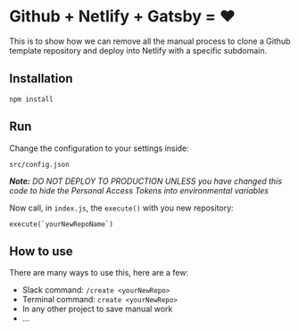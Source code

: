 # Github + Netlify + Gatsby = :heart:
This is to show how we can remove all the manual process to clone a Github template repository and deploy into Netlify with a specific subdomain.

## Installation
```
npm install
```

## Run
Change the configuration to your settings inside:
```
src/config.json
```

_**Note:** DO NOT DEPLOY TO PRODUCTION UNLESS you have changed this code to hide the Personal Access Tokens into environmental variables_

Now call, in `index.js`, the `execute()` with you new repository:
```
execute(`yourNewRepoName`)
```

## How to use
There are many ways to use this, here are a few:
* Slack command: `/create <yourNewRepo>`
* Terminal command: `create <yourNewRepo>`
* In any other project to save manual work
* ...
